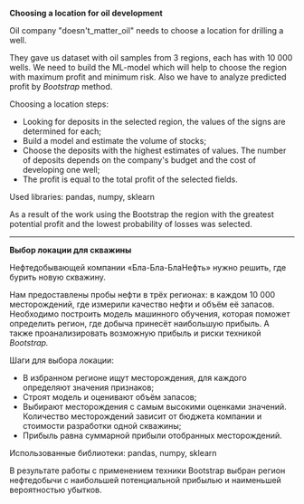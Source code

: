 **Choosing a location for oil development**

Oil company "doesn't_matter_oil" needs to choose a location for drilling a well.

They gave us dataset with oil samples from 3 regions, each has with 10 000 wells.
We need to build the ML-model which will help to choose the region with maximum profit and minimum risk.
Also we have to analyze predicted profit by *Bootstrap* method.

Choosing a location steps:
- Looking for deposits in the selected region, the values of the signs are determined for each;
- Build a model and estimate the volume of stocks;
- Choose the deposits with the highest estimates of values. The number of deposits depends on the company's budget and the cost of developing one well;
- The profit is equal to the total profit of the selected fields.

Used libraries: pandas, numpy, sklearn

As a result of the work using the Bootstrap the region with the greatest potential profit and the lowest probability of losses was selected. 
___

**Выбор локации для скважины**

Нефтедобывающей компании «Бла-Бла-БлаНефть» нужно решить, где бурить новую скважину.

Нам предоставлены пробы нефти в трёх регионах: в каждом 10 000 месторождений, где измерили качество нефти и объём её запасов.
Необходимо построить модель машинного обучения, которая поможет определить регион, где добыча принесёт наибольшую прибыль. 
А также проанализировать возможную прибыль и риски техникой *Bootstrap.*

Шаги для выбора локации:

- В избранном регионе ищут месторождения, для каждого определяют значения признаков;
- Строят модель и оценивают объём запасов;
- Выбирают месторождения с самым высокими оценками значений. Количество месторождений зависит от бюджета компании и стоимости разработки одной скважины;
- Прибыль равна суммарной прибыли отобранных месторождений.

Использованные библиотеки: pandas, numpy, sklearn

В результате работы с применением техники Bootstrap выбран регион нефтедобычи с наибольшей потенциальной прибылью и наименьшей вероятностью убытков.
